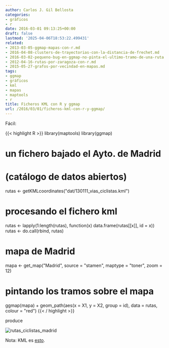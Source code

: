 ```yaml
---
author: Carlos J. Gil Bellosta
categories:
- gráficos
- r
date: 2016-03-01 09:13:25+00:00
draft: false
lastmod: '2025-04-06T18:53:22.499431'
related:
- 2013-03-05-ggmap-mapas-con-r.md
- 2016-04-08-clusters-de-trayectorias-con-la-distancia-de-frechet.md
- 2016-03-02-pequeno-bug-en-ggmap-no-pinta-el-ultimo-tramo-de-una-ruta.md
- 2012-04-16-rutas-por-zaragoza-con-r.md
- 2015-05-27-grafos-por-vecindad-en-mapas.md
tags:
- ggmap
- gráficos
- kml
- mapas
- maptools
- r
title: Ficheros KML con R y ggmap
url: /2016/03/01/ficheros-kml-con-r-y-ggmap/
---
```


Fácil:

{{< highlight R >}}
library(maptools)
library(ggmap)

# un fichero bajado el Ayto. de Madrid
# (catálogo de datos abiertos)
rutas <- getKMLcoordinates("dat/130111_vias_ciclistas.kml")

# procesando el fichero kml
rutas <- lapply(1:length(rutas),
    function(x) data.frame(rutas[[x]], id = x))
rutas <- do.call(rbind, rutas)

# mapa de Madrid
mapa <- get_map("Madrid",
    source = "stamen", maptype = "toner",
    zoom = 12)

# pintando los tramos sobre el mapa
ggmap(mapa) + geom_path(aes(x = X1, y = X2,
    group = id), data = rutas,
    colour = "red")
{{< / highlight >}}

produce

![rutas_ciclistas_madrid](/wp-uploads/2016/02/rutas_ciclistas_madrid.png#center)

Nota: KML es [esto](https://en.wikipedia.org/wiki/Keyhole_Markup_Language).